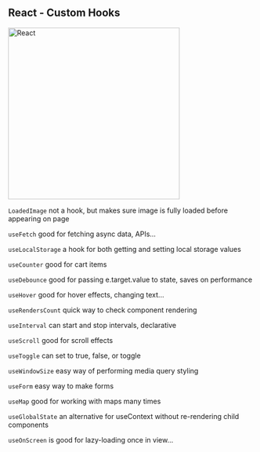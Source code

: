 ## React - Custom Hooks

<img src="https://images.unsplash.com/photo-1527409335569-f0e5c91fa707?ixlib=rb-4.0.3&ixid=MnwxMjA3fDB8MHxwaG90by1wYWdlfHx8fGVufDB8fHx8&auto=format&fit=crop&w=1770&q=80" alt="React" width="350" />

`LoadedImage` not a hook, but makes sure image is fully loaded before appearing on page

`useFetch` good for fetching async data, APIs...

`useLocalStorage` a hook for both getting and setting local storage values

`useCounter` good for cart items

`useDebounce` good for passing e.target.value to state, saves on performance

`useHover` good for hover effects, changing text...

`useRendersCount` quick way to check component rendering

`useInterval` can start and stop intervals, declarative

`useScroll` good for scroll effects

`useToggle` can set to true, false, or toggle

`useWindowSize` easy way of performing media query styling

`useForm` easy way to make forms

`useMap` good for working with maps many times

`useGlobalState` an alternative for useContext without re-rendering child components

`useOnScreen` is good for lazy-loading once in view...
